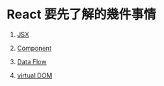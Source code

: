 # React 要先了解的幾件事情

1. [JSX](jsx.md)

2. [Component](component.md)

3. [Data Flow](dataflow.md)

4. [virtual DOM](virtualdom.md)

